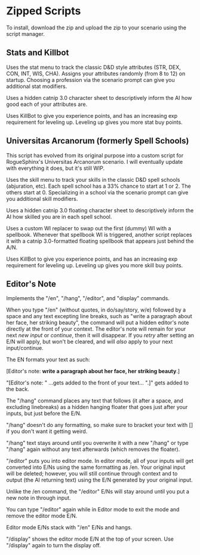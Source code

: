
# Zipped Scripts
To install, download the zip and upload the zip to your scenario using the script manager.

## Stats and Killbot
Uses the stat menu to track the classic D&D style attributes (STR, DEX, CON, INT, WIS, CHA). Assigns your attributes randomly (from 8 to 12) on startup. Choosing a profession via the scenario prompt can give you additional stat modifiers.

Uses a hidden catnip 3.0 character sheet to descriptively inform the AI how good each of your attributes are.

Uses KillBot to give you experience points, and has an increasing exp requirement for leveling up. Leveling up gives you more stat buy points.  


## Universitas Arcanorum (formerly Spell Schools)
This script has evolved from its original purpose into a custom script for RogueSphinx's Universitas Arcanorum scenario. I will eventually update with everything it does, but it's still WIP.

Uses the skill menu to track your skills in the classic D&D spell schools (abjuration, etc). Each spell school has a 33% chance to start at 1 or 2. The others start at 0. Specializing in a school via the scenario prompt can give you additional skill modifiers.

Uses a hidden catnip 3.0 floating character sheet to descriptively inform the AI how skilled you are in each spell school.

Uses a custom WI replacer to swap out the first (dummy) WI with a spellbook. Whenever that spellbook WI is triggered, another script replaces it with a catnip 3.0-formatted floating spellbook that appears just behind the A/N.

Uses KillBot to give you experience points, and has an increasing exp requirement for leveling up. Leveling up gives you more skill buy points. 


## Editor's Note
Implements the "/en", "/hang", "/editor", and "display" commands. 

When you type "/en" (without quotes, in do/say/story, w/e) followed by a space and any text excepting line breaks, such as "write a paragraph about her face, her striking beauty", the command will put a hidden editor's note directly at the front of your context. The editor's note will remain for your next *new input* or *continue*, then it will disappear. If you *retry* after setting an E/N will apply, but won't be cleared, and will *also* apply to your next input/continue.

The EN formats your text as such:

\[Editor's note: **write a paragraph about her face, her striking beauty**.\]

"\[Editor's note: " ...gets added to the front of your text... ".\]" gets added to the back.



The "/hang" command places any text that follows (it after a space, and excluding linebreaks) as a hidden hanging floater that goes just after your inputs, but just before the E/N. 

"/hang" doesn't do any formatting, so make sure to bracket your text with [] if you don't want it getting weird. 

"/hang" text stays around until you overwrite it with a new "/hang" or type "/hang" again without any text afterwards (which removes the floater).


"/editor" puts you into editor mode. In editor mode, all of your inputs will get converted into E/Ns using the same formatting as /en. Your original input will be deleted; however, you will still continue through context and to output (the AI returning text) using the E/N generated by your original input. 

Unlike the /en command, the "/editor" E/Ns will stay around until you put a new note in through input.

You can type "/editor" again while in Editor mode to exit the mode and remove the editor mode E/N.

Editor mode E/Ns stack with "/en" E/Ns and hangs.


"/display" shows the editor mode E/N at the top of your screen. Use "/display" again to turn the display off.
